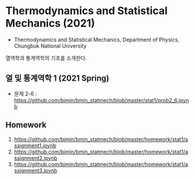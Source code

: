 # Thermodynamics and Statistical Mechanics (2021)

* Thermodynamics and Statistical Mechanics, Department of Physics, Chungbuk National University

열역학과 통계역학의 기초를 소개한다.

## 열 및 통계역학 1 (2021 Spring)

* 문제 2-6 : https://github.com/bjmin/bmin_statmech/blob/master/stat1/prob2_6.ipynb

## Homework

1. https://github.com/bjmin/bmin_statmech/blob/master/homework/stat1/assignment1.ipynb
2. https://github.com/bjmin/bmin_statmech/blob/master/homework/stat1/assignment2.ipynb
3. https://github.com/bjmin/bmin_statmech/blob/master/homework/stat1/assignment3.ipynb
